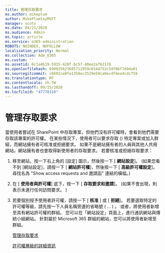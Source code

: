 ```yaml
---
title: 管理存取要求
ms.author: mikeplum
author: MikePlumleyMSFT
manager: scotv
ms.date: 04/21/2020
ms.audience: Admin
ms.topic: article
ms.service: o365-administration
ROBOTS: NOINDEX, NOFOLLOW
localization_priority: Normal
ms.collection: Adm_O365
ms.custom: ''
ms.assetid: 6c1a4b19-5915-428f-bc57-40ee2af62178
ms.openlocfilehash: 690935623685712959c6544752c5df06f7d9da01
ms.sourcegitcommit: c6692ce0fa1358ec3529e59ca0ecdfdea4cdc759
ms.translationtype: MT
ms.contentlocale: zh-TW
ms.lasthandoff: 09/15/2020
ms.locfileid: "47778310"
---
```

# <a name="manage-access-requests"></a>管理存取要求

當使用者嘗試在 SharePoint 中存取專案，但他們沒有許可權時，會看到他們需要存取該專案的許可權。 在某些情況下，使用者可以要求存取 () 特定專案或加入群組，而網站擁有者可核准或拒絕要求。 如果不是網站擁有者的人員與其他人共用網站，網站擁有者也會取得新使用者的存取要求。 若要核准或拒絕存取要求：
  
1. 移至網站，按一下右上角的 [設定] 圖示，然後按一下 [ **網站設定**]。  (如果您看不到 [網站設定]，請按一下 [ **網站許可權**]，然後按一下 [ **高級許可權設定**]。 尋找名為 "Show access requests and 邀請函" 連結的橫幅。) 
    
2. 在 [ **使用者與許可權**] 底下，按一下 [ **存取要求和邀請**]。  (如果不會出現，則表示未進行任何訪問要求。 ) 
    
3. 若要個別授予使用者許可權，請按一下 [ **核准** ] 或 [ **拒絕**]。 若要選取特定的許可權等級，請先按一下人員名稱旁邊的省略號 ( ... ) 。 或者，將使用者新增至具有網站許可權的群組。 您可以在「網站設定」頁面上，進行通訊網站與傳統小組網站。 針對屬於 Microsoft 365 群組的網站，您可以將使用者新增至群組。
    
    [管理存取要求 ](https://go.microsoft.com/fwlink/?linkid=2008747)
    
    [許可權層級的詳細資訊](https://go.microsoft.com/fwlink/?linkid=867071)
    

